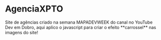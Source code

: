 # AgenciaXPTO
<p>Site de agências criado na semana MAPADEVWEEK do canal no YouTube Dev em Dobro, aqui aplico o javascript para criar o efeito **carrossel** nas imagens do site!</p>
